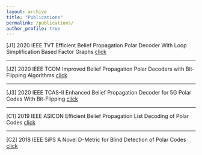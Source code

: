 ```yaml
---
layout: archive
title: "Publications"
permalink: /publications/
author_profile: true
---
```

[J1] 2020 IEEE TVT Efficient Belief Propagation Polar Decoder With Loop Simplification Based Factor Graphs [click](https://yq-ren.github.io/files/J.%202020%20IEEE%20TVT%20Belief%20Propagation%20List.pdf)

---
[J2] 2020 IEEE TCOM Improved Belief Propagation Polar Decoders with Bit-Flipping Algorithms [click](http://yq-ren.github.io/files/J.%202020%20IEEE%20TCOM%20Belief%20Propagation%20Flipping.pdf)

---
[J3] 2020 IEEE TCAS-II Enhanced Belief Propagation Decoder for 5G Polar Codes With Bit-Flipping [click](https://yq-ren.github.io/files/J.%202020%20IEEE%20TCAS-II%20Belief%20Propagation%20Flipping.pdf)

---
[C1] 2019 IEEE ASICON Efficient Belief Propagation List Decoding of Polar Codes [click](https://yq-ren.github.io/files/C.%202019%20IEEE%20ASICON%20Belief%20Propagation%20List.pdf)

---
[C2] 2018 IEEE SiPS A Novel D-Metric for Blind Detection of Polar Codes [click](https://yq-ren.github.io/files/C.%202018%20IEEE%20SiPS%20Blind_Detection.pdf)
